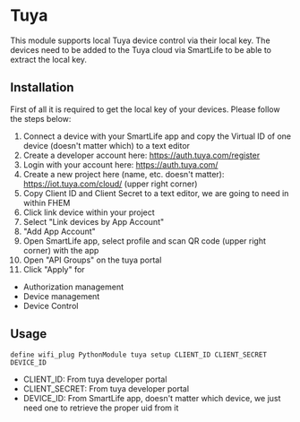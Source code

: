 
# Tuya
This module supports local Tuya device control via their local key. The devices need to be added to the Tuya cloud via SmartLife to be able to extract the local key.

## Installation
First of all it is required to get the local key of your devices. Please follow the steps below:
 1. Connect a device with your SmartLife app and copy the Virtual ID of one device (doesn't matter which) to a text editor
 2. Create a developer account here: https://auth.tuya.com/register
 3. Login with your account here: https://auth.tuya.com/
 4. Create a new project here (name, etc. doesn't matter): https://iot.tuya.com/cloud/ (upper right corner)
 5. Copy Client ID and Client Secret to a text editor, we are going to need in within FHEM
 6. Click link device within your project
 7. Select "Link devices by App Account"
 8. "Add App Account"
 9. Open SmartLife app, select profile and scan QR code (upper right corner) with the app
 10. Open "API Groups" on the tuya portal
 11. Click "Apply" for
  - Authorization management
  - Device management
  - Device Control


## Usage
```
define wifi_plug PythonModule tuya setup CLIENT_ID CLIENT_SECRET DEVICE_ID
```
 - CLIENT_ID: From tuya developer portal
 - CLIENT_SECRET: From tuya developer portal
 - DEVICE_ID: From SmartLife app, doesn't matter which device, we just need one to retrieve the proper uid from it
